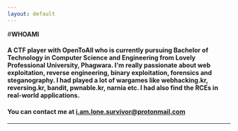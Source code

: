 ```yaml
---
layout: default
---
```


#**WHOAMI**

#### A CTF player with OpenToAll who is currently pursuing Bachelor of Technology in Computer Science and Engineering from Lovely Professional University, Phagwara. I'm really passionate about web exploitation, reverse engineering, binary exploitation, forensics and steganography. I had played a lot of wargames like webhacking.kr, reversing.kr, bandit, pwnable.kr, narnia etc. I had also find the RCEs in real-world applications. 


#### You can contact me at i.am.lone.survivor@protonmail.com

---
